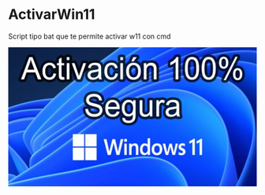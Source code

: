 # ActivarWin11
Script tipo bat que te permite activar w11 con cmd

![](https://github.com/jeancode/ActivarWin11/blob/main/Sin%20t%C3%ADtulo-2.png?raw=true)
